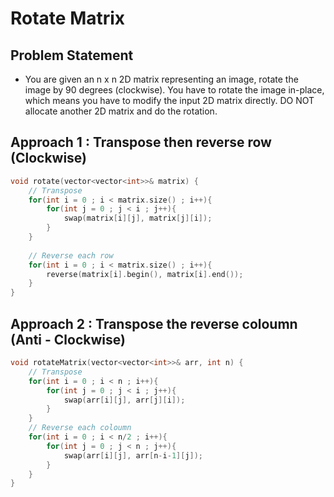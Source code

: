 # Rotate Matrix

## Problem Statement
- You are given an n x n 2D matrix representing an image, rotate the image by 90 degrees (clockwise). You have to rotate the image in-place, which means you have to modify the input 2D matrix directly. DO NOT allocate another 2D matrix and do the rotation.

## Approach 1 : Transpose then reverse row (Clockwise)

```cpp
void rotate(vector<vector<int>>& matrix) {
    // Transpose
    for(int i = 0 ; i < matrix.size() ; i++){
        for(int j = 0 ; j < i ; j++){
            swap(matrix[i][j], matrix[j][i]);
        }
    }
    
    // Reverse each row
    for(int i = 0 ; i < matrix.size() ; i++){
        reverse(matrix[i].begin(), matrix[i].end());
    }  
}
```

## Approach 2 : Transpose the reverse coloumn (Anti - Clockwise)

```cpp
void rotateMatrix(vector<vector<int>>& arr, int n) {
    // Transpose
    for(int i = 0 ; i < n ; i++){
        for(int j = 0 ; j < i ; j++){
            swap(arr[i][j], arr[j][i]);
        }
    } 
    // Reverse each coloumn
    for(int i = 0 ; i < n/2 ; i++){
        for(int j = 0 ; j < n ; j++){
            swap(arr[i][j], arr[n-i-1][j]);
        }
    }
}
```